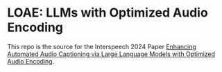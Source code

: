 # LOAE: LLMs with Optimized Audio Encoding

This repo is the source for the Interspeech 2024 Paper [Enhancing Automated Audio Captioning via Large Language Models with Optimized Audio Encoding](https://www.isca-archive.org/interspeech_2024/liu24_interspeech.pdf). 

